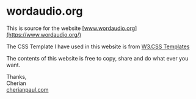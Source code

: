 # wordaudio.org
This is source for the website [www.wordaudio.org](https://www.wordaudio.org/)

The CSS Template I have used in this website is from [W3.CSS Templates](https://www.w3schools.com/w3css/w3css_templates.asp)

The contents of this website is free to copy, share and do what ever you want. 

Thanks, </br>
Cherian </br>
[cherianpaul.com](https://www.cherianpaul.com/)

